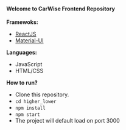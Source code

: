 #### Welcome to CarWise Frontend Repository

**Framewoks:**

* [ReactJS](https://reactjs.org/)
* [Material-UI](http://material-ui.com/)

**Languages:**

* JavaScript
* HTML/CSS

**How to run?**

* Clone this repository.
* `cd higher_lower`
* `npm install`
* `npm start`
* The project will default load on port 3000
